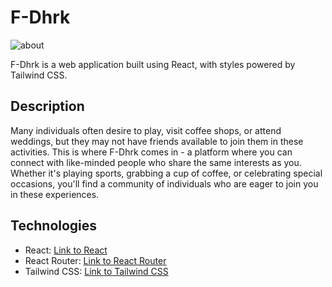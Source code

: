 # F-Dhrk
![about](https://github.com/abdallahMoussa/f-dhrk/assets/55410420/b88cc6cd-406e-41ad-96b0-dc7e70d1371d)

F-Dhrk is a web application built using React, with styles powered by Tailwind CSS.

## Description

Many individuals often desire to play, visit coffee shops, or attend weddings, but they may not have friends available to join them in these activities. This is where F-Dhrk comes in - a platform where you can connect with like-minded people who share the same interests as you. Whether it's playing sports, grabbing a cup of coffee, or celebrating special occasions, you'll find a community of individuals who are eager to join you in these experiences.


## Technologies

- React: [Link to React](https://reactjs.org/)
- React Router: [Link to React Router](https://reactrouter.com/)
- Tailwind CSS: [Link to Tailwind CSS](https://tailwindcss.com/)
